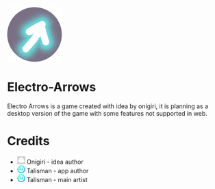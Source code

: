 <img src="images/icon.png" alt="logo" width="128"/>

# Electro-Arrows
Electro Arrows is a game created with idea by onigiri, it is planning as a desktop version of the game with some features not supported in web.

# Credits
 - <img src="images/slowman.png" alt="logo" width="18"/> Onigiri - idea author
 - <img src="images/fastman.png" alt="logo" width="18"/> Talisman - app author
 - <img src="images/fastman.png" alt="logo" width="18"/> Talisman - main artist
